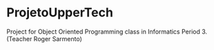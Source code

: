 # ProjetoUpperTech
Project for Object Oriented Programming class in Informatics Period 3. (Teacher Roger Sarmento)
